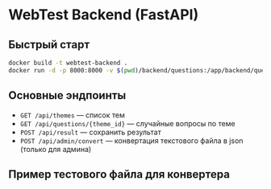 # WebTest Backend (FastAPI)

## Быстрый старт

```bash
docker build -t webtest-backend .
docker run -d -p 8000:8000 -v $(pwd)/backend/questions:/app/backend/questions -v $(pwd)/backend/results:/app/backend/results webtest-backend
```

## Основные эндпоинты

- `GET /api/themes` — список тем
- `GET /api/questions/{theme_id}` — случайные вопросы по теме
- `POST /api/result` — сохранить результат
- `POST /api/admin/convert` — конвертация текстового файла в json (только для админа)

## Пример тестового файла для конвертера



